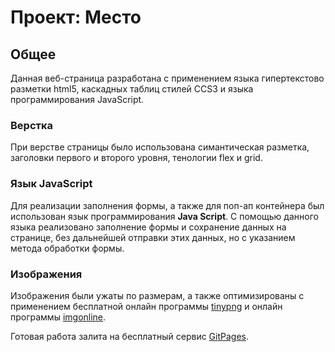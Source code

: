 # Проект: Место

## Общее

Данная веб-страница разработана с применением языка гипертекстово разметки html5, каскадных таблиц
стилей CCS3 и языка программирования JavaScript.

### Верстка

При верстве страницы было использована симантическая разметка, заголовки первого и второго уровня, 
тенологии flex и grid.

### Язык JavaScript

Для реализации заполнения формы, а также для поп-ап контейнера был использован язык программирования 
**Java Script**. С помощью данного языка реализовано заполнение формы и сохранение данных на странице, без дальнейшей отправки этих данных, но с указанием метода обработки формы. 

### Изображения

Изображения были ужаты по размерам, а также оптимизированы с применением бесплатной онлайн программы [tinypng](https://tinypng.com/) и онлайн программы [imgonline](https://www.imgonline.com.ua/).

Готовая работа залита на бесплатный сервис [GitPages](https://minindmitriy.github.io/mesto/).